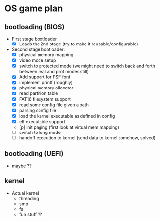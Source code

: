 # OS game plan

## bootloading (BIOS)
- First stage bootloader
  - [x] Loads the 2nd stage (try to make it reusable/configurable)
- Second stage bootloader:
    - [x] physical memory mapping
    - [x] video mode setup
    - [x] switch to protected mode (we might need to switch back and forth between real and prot modes still)
    - [x] Add support for PSF font
    - [x] implement printf (roughly)
    - [x] physical memory allocator
    - [x] read partition table
    - [x] FAT16 filesystem support
    - [x] read some config file given a path
    - [x] parsing config file
    - [x] load the kernel executable as defined in config
    - [x] elf executable support
    - [p] init paging (first look at virtual mem mapping)
    - [ ] switch to long mode
    - [ ] handoff execution to kernel (send data to kernel somehow, solved)

## bootloading (UEFI)
- maybe ?? 

## kernel
- Actual kernel
    - threading
    - smp
    - fs
    - fun stuff ??

